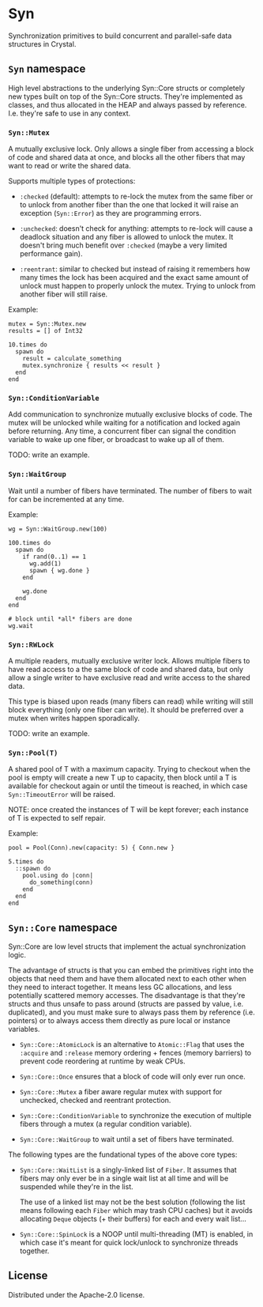 # Syn

Synchronization primitives to build concurrent and parallel-safe data structures
in Crystal.


## `Syn` namespace

High level abstractions to the underlying Syn::Core structs or completely new
types built on top of the Syn::Core structs. They're implemented as classes, and
thus allocated in the HEAP and always passed by reference. I.e. they're safe to
use in any context.

### `Syn::Mutex`

A mutually exclusive lock. Only allows a single fiber from accessing a block of
code and shared data at once, and blocks all the other fibers that may want to
read or write the shared data.

Supports multiple types of protections:

- `:checked` (default): attempts to re-lock the mutex from the same fiber or to
  unlock from another fiber than the one that locked it will raise an exception
  (`Syn::Error`) as they are programming errors.

- `:unchecked`: doesn't check for anything: attempts to re-lock will cause a
  deadlock situation and any fiber is allowed to unlock the mutex. It doesn't
  bring much benefit over `:checked` (maybe a very limited performance gain).

- `:reentrant`: similar to checked but instead of raising it remembers how many
  times the lock has been acquired and the exact same amount of unlock must
  happen to properly unlock the mutex. Trying to unlock from another fiber will
  still raise.

Example:

```crystal
mutex = Syn::Mutex.new
results = [] of Int32

10.times do
  spawn do
    result = calculate_something
    mutex.synchronize { results << result }
  end
end
```

### `Syn::ConditionVariable`

Add communication to synchronize mutually exclusive blocks of code. The mutex
will be unlocked while waiting for a notification and locked again before
returning. Any time, a concurrent fiber can signal the condition variable to
wake up one fiber, or broadcast to wake up all of them.

TODO: write an example.

### `Syn::WaitGroup`

Wait until a number of fibers have terminated. The number of fibers to wait for
can be incremented at any time.

Example:

```crystal
wg = Syn::WaitGroup.new(100)

100.times do
  spawn do
    if rand(0..1) == 1
      wg.add(1)
      spawn { wg.done }
    end

    wg.done
  end
end

# block until *all* fibers are done
wg.wait
```

### `Syn::RWLock`

A multiple readers, mutually exclusive writer lock. Allows multiple fibers to
have read access to a the same block of code and shared data, but only allow a
single writer to have exclusive read and write access to the shared data.

This type is biased upon reads (many fibers can read) while writing will still
block everything (only one fiber can write). It should be preferred over a mutex
when writes happen sporadically.

TODO: write an example.

### `Syn::Pool(T)`

A shared pool of T with a maximum capacity. Trying to checkout when the pool is
empty will create a new T up to capacity, then block until a T is available for
checkout again or until the timeout is reached, in which case
`Syn::TimeoutError` will be raised.

NOTE: once created the instances of T will be kept forever; each instance of T
is expected to self repair.

Example:

```crystal
pool = Pool(Conn).new(capacity: 5) { Conn.new }

5.times do
  ::spawn do
    pool.using do |conn|
      do_something(conn)
    end
  end
end
```


## `Syn::Core` namespace

Syn::Core are low level structs that implement the actual synchronization logic.

The advantage of structs is that you can embed the primitives right into the
objects that need them and have them allocated next to each other when they need
to interact together. It means less GC allocations, and less potentially
scattered memory accesses. The disadvantage is that they're structs and thus
unsafe to pass around (structs are passed by value, i.e. duplicated), and you
must make sure to always pass them by reference (i.e. pointers) or to always
access them directly as pure local or instance variables.

- `Syn::Core::AtomicLock` is an alternative to `Atomic::Flag` that uses the
  `:acquire` and `:release` memory ordering + fences (memory barriers) to
  prevent code reordering at runtime by weak CPUs.

- `Syn::Core::Once` ensures that a block of code will only ever run once.

- `Syn::Core::Mutex` a fiber aware regular mutex with support for unchecked,
  checked and reentrant protection.

- `Syn::Core::ConditionVariable` to synchronize the execution of multiple fibers
  through a mutex (a regular condition variable).

- `Syn::Core::WaitGroup` to wait until a set of fibers have terminated.

The following types are the fundational types of the above core types:

- `Syn::Core::WaitList` is a singly-linked list of `Fiber`. It assumes that
  fibers may only ever be in a single wait list at all time and will be
  suspended while they're in the list.

  The use of a linked list may not be the best solution (following the list
  means following each `Fiber` which may trash CPU caches) but it avoids
  allocating `Deque` objects (+ their buffers) for each and every wait list...

- `Syn::Core::SpinLock` is a NOOP until multi-threading (MT) is enabled, in
  which case it's meant for quick lock/unlock to synchronize threads together.

## License

Distributed under the Apache-2.0 license.
